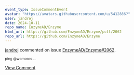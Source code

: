 ```yaml
---
event_type: IssueCommentEvent
avatar: "https://avatars.githubusercontent.com/u/5412886?"
user: jandrej
date: 2024-10-11
repo_name: EnzymeAD/Enzyme
html_url: https://github.com/EnzymeAD/Enzyme/pull/2062
repo_url: https://github.com/EnzymeAD/Enzyme
---
```


<a href='https://github.com/jandrej' target='_blank'>jandrej</a> commented on issue <a href='https://github.com/EnzymeAD/Enzyme/pull/2062' target='_blank'>EnzymeAD/Enzyme#2062</a>.

<small>ping @wsmoses ...</small>

<a href='https://github.com/EnzymeAD/Enzyme/pull/2062' target='_blank'>View Comment</a>